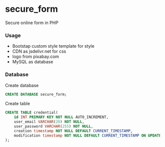 # secure_form

Secure online form in PHP

### Usage

- Bootstap custom style template for style
- CDN as jsdelivr.net for css
- logo from pixabay.com
- MySQL as database

### Database

Create database

```sql
CREATE DATABASE secure_form;
```

Create table

```sql
CREATE TABLE credential(
    id INT PRIMARY KEY NOT NULL AUTO_INCREMENT,
    user_email VARCHAR(20) NOT NULL,
    user_password VARCHAR(255) NOT NULL,
    creation timestamp NOT NULL DEFAULT CURRENT_TIMESTAMP,
    modification timestamp NOT NULL DEFAULT CURRENT_TIMESTAMP ON UPDATE CURRENT_TIMESTAMP
);
```
